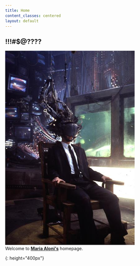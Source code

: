 ```yaml
---
title: Home
content_classes: centered
layout: default
---
```


## !!!#$@????
![Mnemmonic] Welcome&nbsp;to&nbsp;[**Maria&nbsp;Aloni's**](https://scholar.google.nl/citations?user=mr1Qy8gAAAAJ)&nbsp;homepage.

[Mnemmonic]: /style/Mnemmonic.jpg
{: height="400px"}
